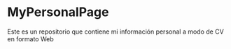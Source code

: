 # MyPersonalPage
Este es un repositorio que contiene mi información personal a modo de CV en formato Web
